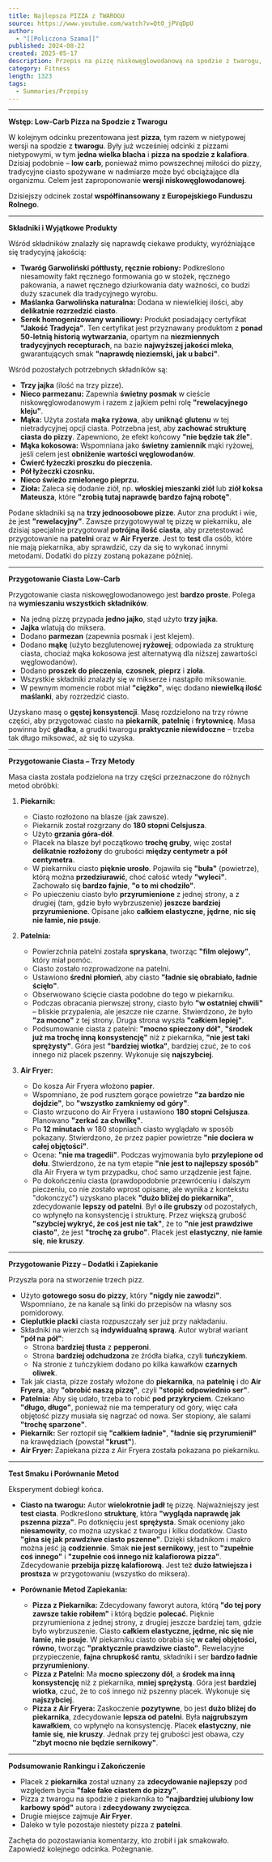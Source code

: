 ```yaml
---
title: Najlepsza PIZZA z TWAROGU
source: https://www.youtube.com/watch?v=QtO_jPVqDpU
author:
  - "[[Policzona Szama]]"
published: 2024-08-22
created: 2025-05-17
description: Przepis na pizzę niskowęglowodanową na spodzie z twarogu, prezentujący i porównujący przygotowanie ciasta oraz całej pizzy przy użyciu piekarnika, patelni i frytownicy beztłuszczowej (Air Fryer).
category: Fitness
length: 1323
tags:
  - Summaries/Przepisy
---
```



---

**Wstęp: Low-Carb Pizza na Spodzie z Twarogu**

W kolejnym odcinku prezentowana jest **pizza**, tym razem w nietypowej wersji na spodzie z **twarogu**. Były już wcześniej odcinki z pizzami nietypowymi, w tym **jedna wielka blacha** i **pizza na spodzie z kalafiora**. Dzisiaj podobnie – **low carb**, ponieważ mimo powszechnej miłości do pizzy, tradycyjne ciasto spożywane w nadmiarze może być obciążające dla organizmu. Celem jest zaproponowanie **wersji niskowęglowodanowej**.

Dzisiejszy odcinek został **współfinansowany z Europejskiego Funduszu Rolnego**.

---

**Składniki i Wyjątkowe Produkty**

Wśród składników znalazły się naprawdę ciekawe produkty, wyróżniające się tradycyjną jakością:

*   **Twaróg Garwoliński półtłusty, ręcznie robiony:** Podkreślono niesamowity fakt ręcznego formowania go w stożek, ręcznego pakowania, a nawet ręcznego dziurkowania daty ważności, co budzi duży szacunek dla tradycyjnego wyrobu.
*   **Maślanka Garwolińska naturalna:** Dodana w niewielkiej ilości, aby **delikatnie rozrzedzić ciasto**.
*   **Serek homogenizowany waniliowy:** Produkt posiadający certyfikat **"Jakość Tradycja"**. Ten certyfikat jest przyznawany produktom z **ponad 50-letnią historią wytwarzania**, opartym na **niezmiennych tradycyjnych recepturach**, na bazie **najwyższej jakości mleka**, gwarantujących smak **"naprawdę nieziemski, jak u babci"**.

Wśród pozostałych potrzebnych składników są:

*   **Trzy jajka** (ilość na trzy pizze).
*   **Nieco parmezanu:** Zapewnia **świetny posmak** w cieście niskowęglowodanowym i razem z jajkiem pełni rolę **"rewelacyjnego kleju"**.
*   **Mąka:** Użyta została **mąka ryżowa**, aby **uniknąć glutenu** w tej nietradycyjnej opcji ciasta. Potrzebna jest, aby **zachować strukturę ciasta do pizzy**. Zapewniono, że efekt końcowy **"nie będzie tak źle"**.
*   **Mąka kokosowa:** Wspomniana jako **świetny zamiennik** mąki ryżowej, jeśli celem jest **obniżenie wartości węglowodanów**.
*   **Ćwierć łyżeczki proszku do pieczenia.**
*   **Pół łyżeczki czosnku.**
*   **Nieco świeżo zmielonego pieprzu.**
*   **Zioła:** Zaleca się dodanie ziół, np. **włoskiej mieszanki ziół** lub **ziół koksa Mateusza**, które **"zrobią tutaj naprawdę bardzo fajną robotę"**.

Podane składniki są na **trzy jednoosobowe pizze**. Autor zna produkt i wie, że jest **"rewelacyjny"**. Zawsze przygotowywał tę pizzę w piekarniku, ale dzisiaj specjalnie przygotował **potrójną ilość ciasta**, aby przetestować przygotowanie na **patelni** oraz w **Air Fryerze**. Jest to **test** dla osób, które nie mają piekarnika, aby sprawdzić, czy da się to wykonać innymi metodami. Dodatki do pizzy zostaną pokazane później.

---

**Przygotowanie Ciasta Low-Carb**

Przygotowanie ciasta niskowęglowodanowego jest **bardzo proste**. Polega na **wymieszaniu wszystkich składników**.

*   Na jedną pizzę przypada **jedno jajko**, stąd użyto **trzy jajka**.
*   **Jajka** wlatują do miksera.
*   Dodano **parmezan** (zapewnia posmak i jest klejem).
*   Dodano **mąkę** (użyto bezglutenowej **ryżowej**; odpowiada za strukturę ciasta, chociaż mąka kokosowa jest alternatywą dla niższej zawartości węglowodanów).
*   Dodano **proszek do pieczenia**, **czosnek**, **pieprz** i **zioła**.
*   Wszystkie składniki znalazły się w mikserze i nastąpiło miksowanie.
*   W pewnym momencie robot miał **"ciężko"**, więc dodano **niewielką ilość maślanki**, aby rozrzedzić ciasto.

Uzyskano masę o **gęstej konsystencji**. Masę rozdzielono na trzy równe części, aby przygotować ciasto na **piekarnik**, **patelnię** i **frytownicę**. Masa powinna być **gładka**, a grudki twarogu **praktycznie niewidoczne** – trzeba tak długo miksować, aż się to uzyska.

---

**Przygotowanie Ciasta – Trzy Metody**

Masa ciasta została podzielona na trzy części przeznaczone do różnych metod obróbki:

1.  **Piekarnik:**
    *   Ciasto rozłożono na blasze (jak zawsze).
    *   Piekarnik został rozgrzany do **180 stopni Celsjusza**.
    *   Użyto **grzania góra-dół**.
    *   Placek na blasze był początkowo **trochę gruby**, więc został **delikatnie rozłożony** do grubości **między centymetr a pół centymetra**.
    *   W piekarniku ciasto **pięknie urosło**. Pojawiła się **"buła"** (powietrze), którą można **przedziurawić**, choć całość wtedy **"wyleci"**. Zachowało się **bardzo fajnie**, **"o to mi chodziło"**.
    *   Po upieczeniu ciasto było **przyrumienione** z jednej strony, a z drugiej (tam, gdzie było wybrzuszenie) **jeszcze bardziej przyrumienione**. Opisane jako **całkiem elastyczne**, **jędrne**, **nic się nie łamie, nie psuje**.

2.  **Patelnia:**
    *   Powierzchnia patelni została **spryskana**, tworząc **"film olejowy"**, który miał pomóc.
    *   Ciasto zostało rozprowadzone na patelni.
    *   Ustawiono **średni płomień**, aby ciasto **"ładnie się obrabiało, ładnie ścięło"**.
    *   Obserwowano ścięcie ciasta podobne do tego w piekarniku.
    *   Podczas obracania pierwszej strony, ciasto było **"w ostatniej chwili"** – bliskie przypalenia, ale jeszcze nie czarne. Stwierdzono, że było **"za mocno"** z tej strony. Druga strona wyszła **"całkiem lepiej"**.
    *   Podsumowanie ciasta z patelni: **"mocno spieczony dół"**, **"środek już ma trochę inną konsystencję"** niż z piekarnika, **"nie jest taki sprężysty"**. Góra jest **"bardziej wiotka"**, bardziej czuć, że to coś innego niż placek pszenny. Wykonuje się **najszybciej**.

3.  **Air Fryer:**
    *   Do kosza Air Fryera włożono **papier**.
    *   Wspomniano, że pod rusztem gorące powietrze **"za bardzo nie dojdzie"**, bo **"wszystko zamkniemy od góry"**.
    *   Ciasto wrzucono do Air Fryera i ustawiono **180 stopni Celsjusza**. Planowano **"zerkać za chwilkę"**.
    *   Po **12 minutach** w 180 stopniach ciasto wyglądało w sposób pokazany. Stwierdzono, że przez papier powietrze **"nie dociera w całej objętości"**.
    *   Ocena: **"nie ma tragedii"**. Podczas wyjmowania było **przylepione od dołu**. Stwierdzono, że na tym etapie **"nie jest to najlepszy sposób"** dla Air Fryera w tym przypadku, choć samo urządzenie jest fajne.
    *   Po dokończeniu ciasta (prawdopodobnie przewróceniu i dalszym pieczeniu, co nie zostało wprost opisane, ale wynika z kontekstu "dokonczyć") uzyskano placek **"dużo bliżej do piekarnika"**, zdecydowanie **lepszy od patelni**. Był **o ile grubszy** od pozostałych, co wpłynęło na konsystencję i strukturę. Przez większą grubość **"szybciej wykryć, że coś jest nie tak"**, że to **"nie jest prawdziwe ciasto"**, że jest **"trochę za grubo"**. Placek jest **elastyczny**, **nie łamie się**, **nie kruszy**.

---

**Przygotowanie Pizzy – Dodatki i Zapiekanie**

Przyszła pora na stworzenie trzech pizz.

*   Użyto **gotowego sosu do pizzy**, który **"nigdy nie zawodzi"**. Wspomniano, że na kanale są linki do przepisów na własny sos pomidorowy.
*   **Cieplutkie placki** ciasta rozpuszczały ser już przy nakładaniu.
*   Składniki na wierzch są **indywidualną sprawą**. Autor wybrał wariant **"pół na pół"**:
    *   Strona **bardziej tłusta** z **pepperoni**.
    *   Strona **bardziej odchudzona** ze źródła białka, czyli **tuńczykiem**.
    *   Na stronie z tuńczykiem dodano po kilka kawałków **czarnych oliwek**.
*   Tak jak ciasta, pizze zostały włożone do **piekarnika**, na **patelnię** i do **Air Fryera**, aby **"obrobić naszą pizzę"**, czyli **"stopić odpowiednio ser"**.
*   **Patelnia:** Aby się udało, trzeba to robić **pod przykryciem**. Czekano **"długo, długo"**, ponieważ nie ma temperatury od góry, więc cała objętość pizzy musiała się nagrzać od nowa. Ser stopiony, ale salami **"trochę sparzone"**.
*   **Piekarnik:** Ser roztopił się **"całkiem ładnie"**, **"ładnie się przyrumienił"** na krawędziach (powstał **"krust"**).
*   **Air Fryer:** Zapiekana pizza z Air Fryera została pokazana po piekarniku.

---

**Test Smaku i Porównanie Metod**

Eksperyment dobiegł końca.

*   **Ciasto na twarogu:** Autor **wielokrotnie jadł** tę pizzę. Najważniejszy jest **test ciasta**. Podkreślono **strukturę**, która **"wygląda naprawdę jak pszenna pizza"**. Po dotknięciu jest **sprężysta**. Smak oceniony jako **niesamowity**, co można uzyskać z twarogu i kilku dodatków. Ciasto **"gina się jak prawdziwe ciasto pszenne"**. Dzięki składnikom i makro można jeść ją **codziennie**. Smak **nie jest sernikowy**, jest to **"zupełnie coś innego"** i **"zupełnie coś innego niż kalafiorowa pizza"**. Zdecydowanie **przebija pizzę kalafiorową**. Jest też **dużo łatwiejsza i prostsza** w przygotowaniu (wszystko do miksera).

*   **Porównanie Metod Zapiekania:**
    *   **Pizza z Piekarnika:** Zdecydowany faworyt autora, którą **"do tej pory zawsze takie robiłem"** i którą będzie **polecać**. Pięknie przyrumieniona z jednej strony, z drugiej jeszcze bardziej tam, gdzie było wybrzuszenie. Ciasto **całkiem elastyczne, jędrne, nic się nie łamie, nie psuje**. W piekarniku ciasto obrabia się **w całej objętości, równo**, tworząc **"praktycznie prawdziwe ciasto"**. Rewelacyjne przypieczenie, **fajna chrupkość rantu**, składniki i ser **bardzo ładnie przyrumieniony**.
    *   **Pizza z Patelni:** Ma **mocno spieczony dół**, a **środek ma inną konsystencję** niż z piekarnika, **mniej sprężystą**. Góra jest **bardziej wiotka**, czuć, że to coś innego niż pszenny placek. Wykonuje się **najszybciej**.
    *   **Pizza z Air Fryera:** Zaskoczenie **pozytywne**, bo jest **dużo bliżej do piekarnika**, zdecydowanie **lepsza od patelni**. Była **najgrubszym kawałkiem**, co wpłynęło na konsystencję. Placek **elastyczny**, **nie łamie się**, **nie kruszy**. Jednak przy tej grubości jest obawa, czy **"zbyt mocno nie będzie sernikowy"**.

---

**Podsumowanie Rankingu i Zakończenie**

*   Placek z **piekarnika** został uznany za **zdecydowanie najlepszy** pod względem bycia **"fake fake ciastem do pizzy"**.
*   Pizza z twarogu na spodzie z piekarnika to **"najbardziej ulubiony low karbowy spód"** autora i **zdecydowany zwycięzca**.
*   Drugie miejsce zajmuje **Air Fryer**.
*   Daleko w tyle pozostaje niestety pizza z **patelni**.

Zachęta do pozostawiania komentarzy, kto zrobił i jak smakowało. Zapowiedź kolejnego odcinka. Pożegnanie.